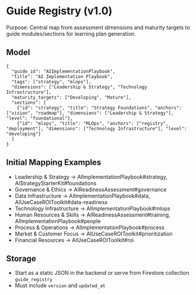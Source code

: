 # Guide Registry (v1.0)

Purpose: Central map from assessment dimensions and maturity targets to guide modules/sections for learning plan generation.

## Model
```
{
  "guide_id": "AIImplementationPlaybook",
  "title": "AI Implementation Playbook",
  "tags": ["strategy", "mlops"],
  "dimensions": ["Leadership & Strategy", "Technology Infrastructure"],
  "maturity_targets": ["Developing", "Mature"],
  "sections": [
    {"id": "strategy", "title": "Strategy Foundations", "anchors": ["vision", "roadmap"], "dimensions": ["Leadership & Strategy"], "level": "foundational"},
    {"id": "mlops", "title": "MLOps", "anchors": ["registry", "deployment"], "dimensions": ["Technology Infrastructure"], "level": "developing"}
  ]
}
```

## Initial Mapping Examples
- Leadership & Strategy → AIImplementationPlaybook#strategy, AIStrategyStarterKit#foundations
- Governance & Ethics → AIReadinessAssessment#governance
- Data Infrastructure → AIImplementationPlaybook#data, AIUseCaseROIToolkit#data-readiness
- Technology Infrastructure → AIImplementationPlaybook#mlops
- Human Resources & Skills → AIReadinessAssessment#training, AIImplementationPlaybook#people
- Process & Operations → AIImplementationPlaybook#process
- Market & Customer Focus → AIUseCaseROIToolkit#prioritization
- Financial Resources → AIUseCaseROIToolkit#roi

## Storage
- Start as a static JSON in the backend or serve from Firestore collection `guide_registry`
- Must include `version` and `updated_at`
